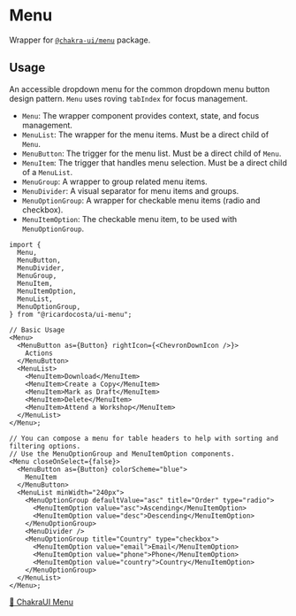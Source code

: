 # Menu

Wrapper for [`@chakra-ui/menu`](https://github.com/chakra-ui/chakra-ui/tree/main/packages/components/menu) package.

## Usage

An accessible dropdown menu for the common dropdown menu button design pattern. `Menu` uses roving `tabIndex` for focus management.

- `Menu`: The wrapper component provides context, state, and focus management.
- `MenuList`: The wrapper for the menu items. Must be a direct child of `Menu`.
- `MenuButton`: The trigger for the menu list. Must be a direct child of `Menu`.
- `MenuItem`: The trigger that handles menu selection. Must be a direct child of a `MenuList`.
- `MenuGroup`: A wrapper to group related menu items.
- `MenuDivider`: A visual separator for menu items and groups.
- `MenuOptionGroup`: A wrapper for checkable menu items (radio and checkbox).
- `MenuItemOption`: The checkable menu item, to be used with `MenuOptionGroup`.

```tsx
import {
  Menu,
  MenuButton,
  MenuDivider,
  MenuGroup,
  MenuItem,
  MenuItemOption,
  MenuList,
  MenuOptionGroup,
} from "@ricardocosta/ui-menu";

// Basic Usage
<Menu>
  <MenuButton as={Button} rightIcon={<ChevronDownIcon />}>
    Actions
  </MenuButton>
  <MenuList>
    <MenuItem>Download</MenuItem>
    <MenuItem>Create a Copy</MenuItem>
    <MenuItem>Mark as Draft</MenuItem>
    <MenuItem>Delete</MenuItem>
    <MenuItem>Attend a Workshop</MenuItem>
  </MenuList>
</Menu>;

// You can compose a menu for table headers to help with sorting and filtering options.
// Use the MenuOptionGroup and MenuItemOption components.
<Menu closeOnSelect={false}>
  <MenuButton as={Button} colorScheme="blue">
    MenuItem
  </MenuButton>
  <MenuList minWidth="240px">
    <MenuOptionGroup defaultValue="asc" title="Order" type="radio">
      <MenuItemOption value="asc">Ascending</MenuItemOption>
      <MenuItemOption value="desc">Descending</MenuItemOption>
    </MenuOptionGroup>
    <MenuDivider />
    <MenuOptionGroup title="Country" type="checkbox">
      <MenuItemOption value="email">Email</MenuItemOption>
      <MenuItemOption value="phone">Phone</MenuItemOption>
      <MenuItemOption value="country">Country</MenuItemOption>
    </MenuOptionGroup>
  </MenuList>
</Menu>;
```

[🔗 ChakraUI Menu](https://chakra-ui.com/docs/components/menu)
